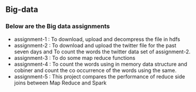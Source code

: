 <h2>Big-data</h2>

<h3>Below are the Big data assignments </h3>

<ul>
<li> assignment-1 : To download, upload and decompress the file in hdfs
<li> assignment-2 : To download and upload the twitter file for the past seven days and To count the words the twitter data set of assignment-2.
<li> assignment-3 : To do some map reduce functions
<li> assignment-4 : To count the words using in memory data structure and cobiner and count the co occurrence of the words using the same.
<li> assignment-5 : This project compares the performance of reduce side joins between Map Reduce and Spark
</ul>
